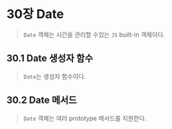 # 30장 Date

> `Date` 객체는 시간을 관리할 수있는 `JS` built-in 객체이다.

## 30.1 Date 생성자 함수

> `Date`는 생성자 함수이다.

## 30.2 Date 메서드

> `Date` 객체는 여러 prototype 메서드를 지원한다.
